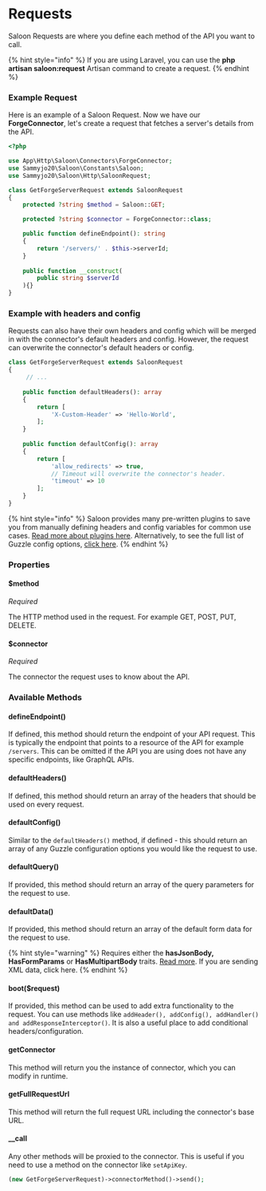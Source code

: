 # Requests

Saloon Requests are where you define each method of the API you want to call.&#x20;

{% hint style="info" %}
If you are using Laravel, you can use the **php artisan saloon:request** Artisan command to create a request.
{% endhint %}

### Example Request

Here is an example of a Saloon Request. Now we have our **ForgeConnector**, let's create a request that fetches a server's details from the API.

```php
<?php

use App\Http\Saloon\Connectors\ForgeConnector;
use Sammyjo20\Saloon\Constants\Saloon;
use Sammyjo20\Saloon\Http\SaloonRequest;

class GetForgeServerRequest extends SaloonRequest
{
    protected ?string $method = Saloon::GET;

    protected ?string $connector = ForgeConnector::class;

    public function defineEndpoint(): string
    {
        return '/servers/' . $this->serverId;
    }
    
    public function __construct(
        public string $serverId
    ){}
}
```

### Example with headers and config

Requests can also have their own headers and config which will be merged in with the connector's default headers and config. However, the request can overwrite the connector's default headers or config.

```php
class GetForgeServerRequest extends SaloonRequest
{
     // ...
     
    public function defaultHeaders(): array
    {
        return [
            'X-Custom-Header' => 'Hello-World',
        ];
    }
    
    public function defaultConfig(): array
    {
        return [
            'allow_redirects' => true,
            // Timeout will overwrite the connector's header.
            'timeout' => 10
        ];
    }
}
```

{% hint style="info" %}
Saloon provides many pre-written plugins to save you from manually defining headers and config variables for common use cases. [Read more about plugins here](../../next-steps/plugins.md). Alternatively, to see the full list of Guzzle config options, [click here](https://docs.guzzlephp.org/en/stable/request-options.html).
{% endhint %}

### Properties

#### $method

_Required_

The HTTP method used in the request. For example GET, POST, PUT, DELETE.

#### $connector

_Required_

The connector the request uses to know about the API.

### Available Methods

#### defineEndpoint()

If defined, this method should return the endpoint of your API request. This is typically the endpoint that points to a resource of the API for example `/servers`. This can be omitted if the API you are using does not have any specific endpoints, like GraphQL APIs.

#### defaultHeaders()

If defined, this method should return an array of the headers that should be used on every request.

#### defaultConfig()

Similar to the `defaultHeaders()` method, if defined - this should return an array of any Guzzle configuration options you would like the request to use.

#### defaultQuery()

If provided, this method should return an array of the query parameters for the request to use.

#### defaultData()

If provided, this method should return an array of the default form data for the request to use.

{% hint style="warning" %}
Requires either the **hasJsonBody, HasFormParams** or **HasMultipartBody** traits. [Read more](attaching-data.md). If you are sending XML data, click here.
{% endhint %}

#### boot($request)

If provided, this method can be used to add extra functionality to the request. You can use methods like `addHeader(), addConfig(), addHandler() and addResponseInterceptor()`. It is also a useful place to add conditional headers/configuration.

#### getConnector

This method will return you the instance of connector, which you can modify in runtime.

#### getFullRequestUrl

This method will return the full request URL including the connector's base URL.

#### \_\_call

Any other methods will be proxied to the connector. This is useful if you need to use a method on the connector like `setApiKey`.

```php
(new GetForgeServerRequest)->connectorMethod()->send();
```
